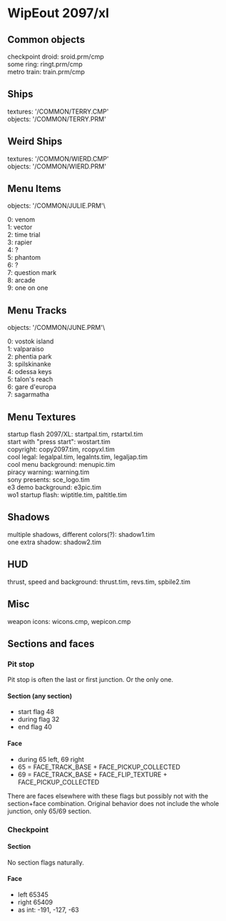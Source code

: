 # WipEout 2097/xl

## Common objects

checkpoint droid: sroid.prm/cmp\
some ring: ringt.prm/cmp\
metro train: train.prm/cmp

## Ships

textures: '/COMMON/TERRY.CMP'\
objects: '/COMMON/TERRY.PRM'

## Weird Ships

textures: '/COMMON/WIERD.CMP'\
objects: '/COMMON/WIERD.PRM'

## Menu Items

objects: '/COMMON/JULIE.PRM'\

0: venom\
1: vector\
2: time trial\
3: rapier\
4: ?\
5: phantom\
6: ?\
7: question mark\
8: arcade\
9: one on one

## Menu Tracks

objects: '/COMMON/JUNE.PRM'\

0: vostok island\
1: valparaiso\
2: phentia park\
3: spilskinanke\
4: odessa keys\
5: talon's reach\
6: gare d'europa\
7: sagarmatha

## Menu Textures

startup flash 2097/XL: startpal.tim, rstartxl.tim\
start with "press start": wostart.tim\
copyright: copy2097.tim, rcopyxl.tim\
cool legal: legalpal.tim, legalnts.tim, legaljap.tim\
cool menu background: menupic.tim\
piracy warning: warning.tim\
sony presents: sce_logo.tim\
e3 demo background: e3pic.tim\
wo1 startup flash: wiptitle.tim, paltitle.tim

## Shadows

multiple shadows, different colors(?): shadow1.tim\
one extra shadow: shadow2.tim

## HUD

thrust, speed and background: thrust.tim, revs.tim, spbile2.tim

## Misc

weapon icons: wicons.cmp, wepicon.cmp

## Sections and faces

### Pit stop

Pit stop is often the last or first junction. Or the only one.

#### Section (any section)

* start flag 48
* during flag 32
* end flag 40

#### Face

* during 65 left, 69 right
* 65 = FACE_TRACK_BASE + FACE_PICKUP_COLLECTED
* 69 = FACE_TRACK_BASE + FACE_FLIP_TEXTURE + FACE_PICKUP_COLLECTED

There are faces elsewhere with these flags but possibly not with the section+face combination. Original behavior does not include the whole junction, only 65/69 section.

### Checkpoint

#### Section

No section flags naturally.

#### Face

* left 65345
* right 65409
* as int: -191, -127, -63
